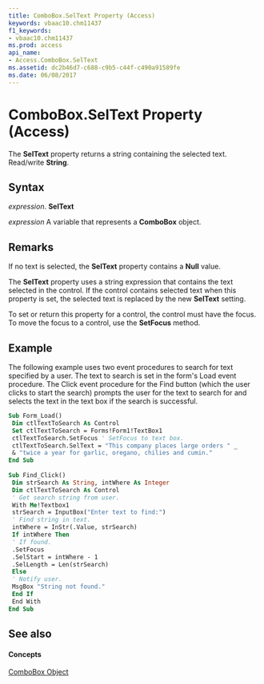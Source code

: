 ```yaml
---
title: ComboBox.SelText Property (Access)
keywords: vbaac10.chm11437
f1_keywords:
- vbaac10.chm11437
ms.prod: access
api_name:
- Access.ComboBox.SelText
ms.assetid: dc2b46d7-c688-c9b5-c44f-c490a91589fe
ms.date: 06/08/2017
---
```



# ComboBox.SelText Property (Access)

The  **SelText** property returns a string containing the selected text. Read/write **String**.


## Syntax

 _expression_. **SelText**

 _expression_ A variable that represents a **ComboBox** object.


## Remarks

 If no text is selected, the **SelText** property contains a **Null** value.

The  **SelText** property uses a string expression that contains the text selected in the control. If the control contains selected text when this property is set, the selected text is replaced by the new **SelText** setting.

To set or return this property for a control, the control must have the focus. To move the focus to a control, use the  **SetFocus** method.


## Example

The following example uses two event procedures to search for text specified by a user. The text to search is set in the form's Load event procedure. The Click event procedure for the Find button (which the user clicks to start the search) prompts the user for the text to search for and selects the text in the text box if the search is successful.


```vb
Sub Form_Load() 
 Dim ctlTextToSearch As Control 
 Set ctlTextToSearch = Forms!Form1!TextBox1 
 ctlTextToSearch.SetFocus ' SetFocus to text box. 
 ctlTextToSearch.SelText = "This company places large orders " _ 
 & "twice a year for garlic, oregano, chilies and cumin." 
End Sub 
 
Sub Find_Click() 
 Dim strSearch As String, intWhere As Integer 
 Dim ctlTextToSearch As Control 
 ' Get search string from user. 
 With Me!Textbox1 
 strSearch = InputBox("Enter text to find:") 
 ' Find string in text. 
 intWhere = InStr(.Value, strSearch) 
 If intWhere Then 
 ' If found. 
 .SetFocus 
 .SelStart = intWhere - 1 
 .SelLength = Len(strSearch) 
 Else 
 ' Notify user. 
 MsgBox "String not found." 
 End If 
 End With 
End Sub
```


## See also


#### Concepts


[ComboBox Object](combobox-object-access.md)

